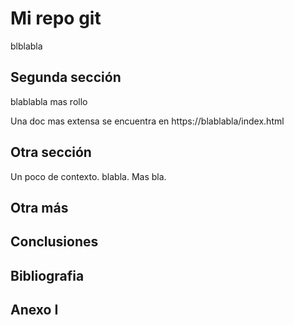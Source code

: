 # Mi repo git

blblabla

## Segunda sección

blablabla mas rollo

Una doc mas extensa se encuentra en https://blablabla/index.html

## Otra sección

Un poco de contexto. blabla. Mas bla.

## Otra más

## Conclusiones

## Bibliografia

## Anexo I
